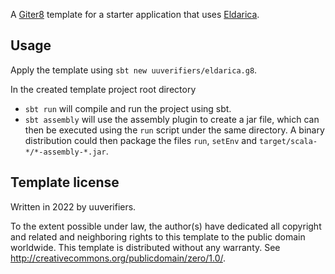 A [Giter8][g8] template for a starter application that uses [Eldarica](https://github.com/uuverifiers/eldarica).

Usage
-----
Apply the template using `sbt new uuverifiers/eldarica.g8`.

In the created template project root directory
- `sbt run` will compile and run the project using sbt.
- `sbt assembly` will use the assembly plugin to create a jar file, which can then be executed using the `run` script under the same directory. A binary distribution could then package the files `run`, `setEnv` and `target/scala-*/*-assembly-*.jar`.

Template license
----------------
Written in 2022 by uuverifiers.

To the extent possible under law, the author(s) have dedicated all copyright and related
and neighboring rights to this template to the public domain worldwide.
This template is distributed without any warranty. See <http://creativecommons.org/publicdomain/zero/1.0/>.

[g8]: http://www.foundweekends.org/giter8/

